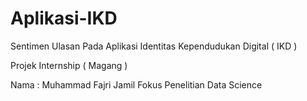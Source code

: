# Aplikasi-IKD
Sentimen Ulasan Pada Aplikasi Identitas Kependudukan Digital ( IKD )

Projek Internship ( Magang )

Nama : Muhammad Fajri Jamil 
Fokus Penelitian Data Science 
